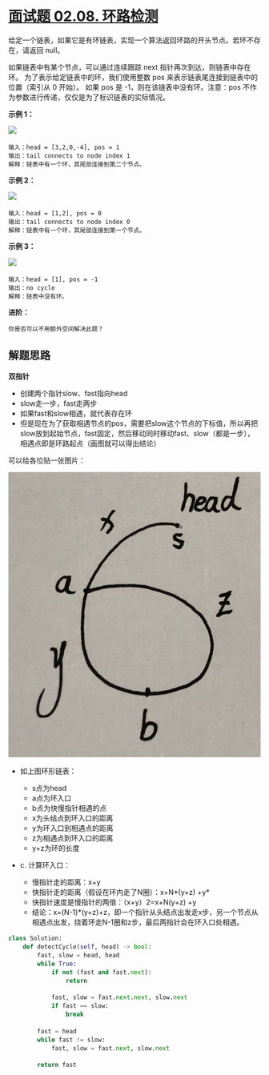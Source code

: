 # [面试题 02.08. 环路检测](https://leetcode-cn.com/problems/linked-list-cycle-lcci/)

给定一个链表，如果它是有环链表，实现一个算法返回环路的开头节点。若环不存在，请返回 null。

如果链表中有某个节点，可以通过连续跟踪 next 指针再次到达，则链表中存在环。 为了表示给定链表中的环，我们使用整数 pos 来表示链表尾连接到链表中的位置（索引从 0 开始）。 如果 pos 是 -1，则在该链表中没有环。注意：pos 不作为参数进行传递，仅仅是为了标识链表的实际情况。

 

**示例 1：**

![](https://assets.leetcode-cn.com/aliyun-lc-upload/uploads/2018/12/07/circularlinkedlist.png)

```
输入：head = [3,2,0,-4], pos = 1
输出：tail connects to node index 1
解释：链表中有一个环，其尾部连接到第二个节点。
```

**示例 2：**

![](https://assets.leetcode-cn.com/aliyun-lc-upload/uploads/2018/12/07/circularlinkedlist_test2.png)

```
输入：head = [1,2], pos = 0
输出：tail connects to node index 0
解释：链表中有一个环，其尾部连接到第一个节点。
```

**示例 3：**

![](https://assets.leetcode-cn.com/aliyun-lc-upload/uploads/2018/12/07/circularlinkedlist_test3.png)

```
输入：head = [1], pos = -1
输出：no cycle
解释：链表中没有环。
```

**进阶：**

```
你是否可以不用额外空间解决此题？
```





## 解题思路

**双指针**

- 创建两个指针slow、fast指向head
- slow走一步，fast走两步
- 如果fast和slow相遇，就代表存在环
- 但是现在为了获取相遇节点的pos，需要把slow这个节点的下标值，所以再把slow放到起始节点，fast固定，然后移动同时移动fast、slow（都是一步），相遇点即是环路起点（画图就可以得出结论）

可以给各位贴一张图片：

![](https://github.com/affectalways/Flee-as-a-bird-to-your-mountain/blob/main/leetcode/pictures/0208.png?raw=true)

- 如上图环形链表：

  - s点为head
  - a点为环入口
  - b点为快慢指针相遇的点
  - x为头结点到环入口的距离
  - y为环入口到相遇点的距离
  - z为相遇点到环入口的距离
  - y+z为环的长度

  



- c. 计算环入口：
    - 慢指针走的距离：x+y
    - 快指针走的距离（假设在环内走了N圈）：x+N*(y+z) +y*
    - 快指针速度是慢指针的两倍：（x+y）2=x+N(y+z) +y
    - 结论：x=(N-1)*(y+z)+z，即一个指针从头结点出发走x步，另一个节点从相遇点出发，绕着环走N-1圈和z步，最后两指针会在环入口处相遇。

```python
class Solution:
    def detectCycle(self, head) -> bool:
        fast, slow = head, head
        while True:
            if not (fast and fast.next):
                return

            fast, slow = fast.next.next, slow.next
            if fast == slow:
                break

        fast = head
        while fast != slow:
            fast, slow = fast.next, slow.next

        return fast

```

